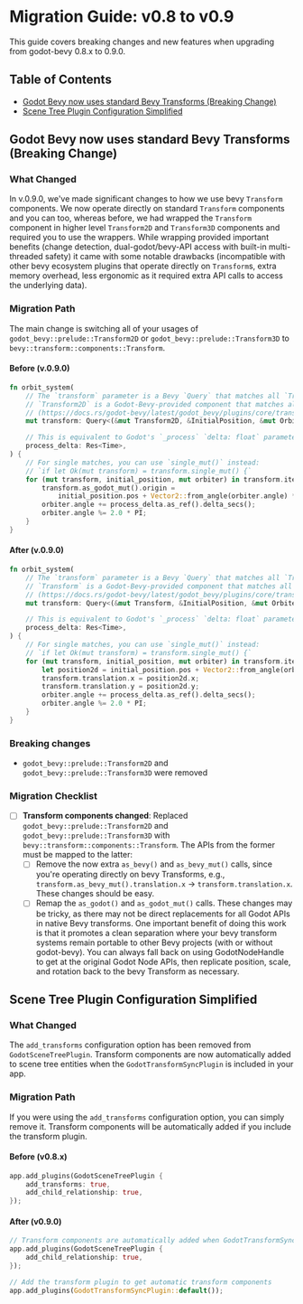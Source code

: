 # Migration Guide: v0.8 to v0.9

This guide covers breaking changes and new features when upgrading from godot-bevy 0.8.x to 0.9.0.

## Table of Contents

- [Godot Bevy now uses standard Bevy Transforms (Breaking Change)](#godot_bevy_now_uses_standard_bevy_transforms_breaking_change)
- [Scene Tree Plugin Configuration Simplified](#scene_tree_plugin_configuration_simplified)

## Godot Bevy now uses standard Bevy Transforms (Breaking Change)

### What Changed

In v.0.9.0, we've made significant changes to how we use bevy `Transform` components. We now operate directly on standard
`Transform` components and you can too, whereas before, we had wrapped the `Transform` component in higher level
`Transform2D` and `Transform3D` components and required you to use the wrappers. While wrapping provided important
benefits (change detection, dual-godot/bevy-API access with built-in multi-threaded safety) it came with some notable
drawbacks (incompatible with other bevy ecosystem plugins that operate directly on `Transform`s, extra memory overhead,
less ergonomic as it required extra API calls to access the underlying data).

### Migration Path

The main change is switching all of your usages of `godot_bevy::prelude::Transform2D` or
`godot_bevy::prelude::Transform3D` to `bevy::transform::components::Transform`.

#### Before (v.0.9.0)

```rust
fn orbit_system(
    // The `transform` parameter is a Bevy `Query` that matches all `Transform2D` components.
    // `Transform2D` is a Godot-Bevy-provided component that matches all Node2Ds in the scene.
    // (https://docs.rs/godot-bevy/latest/godot_bevy/plugins/core/transforms/struct.Transform2D.html)
    mut transform: Query<(&mut Transform2D, &InitialPosition, &mut Orbiter)>,

    // This is equivalent to Godot's `_process` `delta: float` parameter.
    process_delta: Res<Time>,
) {
    // For single matches, you can use `single_mut()` instead:
    // `if let Ok(mut transform) = transform.single_mut() {`
    for (mut transform, initial_position, mut orbiter) in transform.iter_mut() {
        transform.as_godot_mut().origin =
            initial_position.pos + Vector2::from_angle(orbiter.angle) * 100.0;
        orbiter.angle += process_delta.as_ref().delta_secs();
        orbiter.angle %= 2.0 * PI;
    }
}
```

#### After (v.0.9.0)

```rust
fn orbit_system(
    // The `transform` parameter is a Bevy `Query` that matches all `Transform` components.
    // `Transform` is a Godot-Bevy-provided component that matches all Node2Ds in the scene.
    // (https://docs.rs/godot-bevy/latest/godot_bevy/plugins/core/transforms/struct.Transform.html)
    mut transform: Query<(&mut Transform, &InitialPosition, &mut Orbiter)>,

    // This is equivalent to Godot's `_process` `delta: float` parameter.
    process_delta: Res<Time>,
) {
    // For single matches, you can use `single_mut()` instead:
    // `if let Ok(mut transform) = transform.single_mut() {`
    for (mut transform, initial_position, mut orbiter) in transform.iter_mut() {
        let position2d = initial_position.pos + Vector2::from_angle(orbiter.angle) * 100.0;
        transform.translation.x = position2d.x;
        transform.translation.y = position2d.y;
        orbiter.angle += process_delta.as_ref().delta_secs();
        orbiter.angle %= 2.0 * PI;
    }
}
```

### Breaking changes

- `godot_bevy::prelude::Transform2D` and `godot_bevy::prelude::Transform3D` were removed

### Migration Checklist

- [ ] **Transform components changed**: Replaced `godot_bevy::prelude::Transform2D` and `godot_bevy::prelude::Transform3D`
      with `bevy::transform::components::Transform`. The APIs from the former must be mapped to the latter:
  - [ ] Remove the now extra `as_bevy()` and `as_bevy_mut()` calls, since you're operating directly on bevy
        Transforms, e.g., `transform.as_bevy_mut().translation.x` -> `transform.translation.x`. These changes should be
        easy.
  - [ ] Remap the `as_godot()` and `as_godot_mut()` calls. These changes may be tricky, as there may not be direct
        replacements for all Godot APIs in native Bevy transforms. One important benefit of doing this work is that it
        promotes a clean separation where your bevy transform systems remain portable to other Bevy projects (with or
        without godot-bevy). You can always fall back on using GodotNodeHandle to get at the original Godot Node APIs, then
        replicate position, scale, and rotation back to the bevy Transform as necessary.

## Scene Tree Plugin Configuration Simplified

### What Changed

The `add_transforms` configuration option has been removed from `GodotSceneTreePlugin`. Transform components are now automatically added to scene tree entities when the `GodotTransformSyncPlugin` is included in your app.

### Migration Path

If you were using the `add_transforms` configuration option, you can simply remove it. Transform components will be automatically added if you include the transform plugin.

#### Before (v0.8.x)

```rust
app.add_plugins(GodotSceneTreePlugin {
    add_transforms: true,
    add_child_relationship: true,
});
```

#### After (v0.9.0)

```rust
// Transform components are automatically added when GodotTransformSyncPlugin is included
app.add_plugins(GodotSceneTreePlugin {
    add_child_relationship: true,
});

// Add the transform plugin to get automatic transform components
app.add_plugins(GodotTransformSyncPlugin::default());
```
